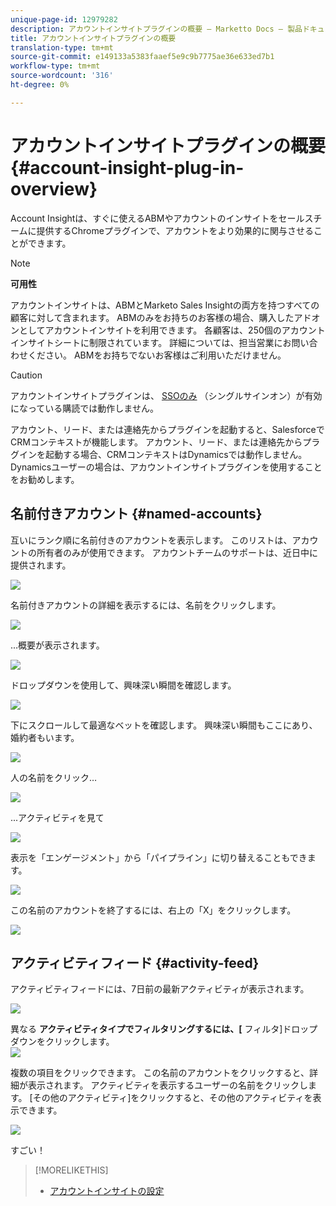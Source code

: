 ```yaml
---
unique-page-id: 12979282
description: アカウントインサイトプラグインの概要 — Marketto Docs — 製品ドキュメント
title: アカウントインサイトプラグインの概要
translation-type: tm+mt
source-git-commit: e149133a5383faaef5e9c9b7775ae36e633ed7b1
workflow-type: tm+mt
source-wordcount: '316'
ht-degree: 0%

---
```



# アカウントインサイトプラグインの概要 {#account-insight-plug-in-overview}

Account Insightは、すぐに使えるABMやアカウントのインサイトをセールスチームに提供するChromeプラグインで、アカウントをより効果的に関与させることができます。

>[!NOTE]
>
>**可用性**
>
>アカウントインサイトは、ABMとMarketo Sales Insightの両方を持つすべての顧客に対して含まれます。 ABMのみをお持ちのお客様の場合、購入したアドオンとしてアカウントインサイトを利用できます。 各顧客は、250個のアカウントインサイトシートに制限されています。 詳細については、担当営業にお問い合わせください。 ABMをお持ちでないお客様はご利用いただけません。

>[!CAUTION]
>
>アカウントインサイトプラグインは、 [SSOのみ](http://docs.marketo.com/display/DOCS/Restrict+User+Login+to+SSO+Only) （シングルサインオン）が有効になっている購読では動作しません。
>
>アカウント、リード、または連絡先からプラグインを起動すると、SalesforceでCRMコンテキストが機能します。 アカウント、リード、または連絡先からプラグインを起動する場合、CRMコンテキストはDynamicsでは動作しません。 Dynamicsユーザーの場合は、アカウントインサイトプラグインを使用することをお勧めします。

## 名前付きアカウント {#named-accounts}

互いにランク順に名前付きのアカウントを表示します。 このリストは、アカウントの所有者のみが使用できます。 アカウントチームのサポートは、近日中に提供されます。

![](assets/na1.png)

名前付きアカウントの詳細を表示するには、名前をクリックします。

![](assets/na3.png)

...概要が表示されます。

![](assets/na4.png)

ドロップダウンを使用して、興味深い瞬間を確認します。

![](assets/na5.png)

下にスクロールして最適なベットを確認します。 興味深い瞬間もここにあり、婚約者もいます。

![](assets/na6.png)

人の名前をクリック…

![](assets/na7.png)

...アクティビティを見て

![](assets/na8.png)

表示を「エンゲージメント」から「パイプライン」に切り替えることもできます。

![](assets/na9.png)

この名前のアカウントを終了するには、右上の「X」をクリックします。

![](assets/na10.png)

## アクティビティフィード {#activity-feed}

アクティビティフィードには、7日前の最新アクティビティが表示されます。

![](assets/af1.png)

異なる **アクティビティタイプでフィルタリングするには、[** フィルタ]ドロップダウンをクリックします。\
![](assets/af2.png)

複数の項目をクリックできます。 この名前のアカウントをクリックすると、詳細が表示されます。 アクティビティを表示するユーザーの名前をクリックします。 [その他のアクティビティ]をクリックすると、その他のアクティビティを表示できます。

![](assets/af3.png)

すごい！

>[!MORELIKETHIS]
>
>* [アカウントインサイトの設定](set-up-account-insight.md)

>



